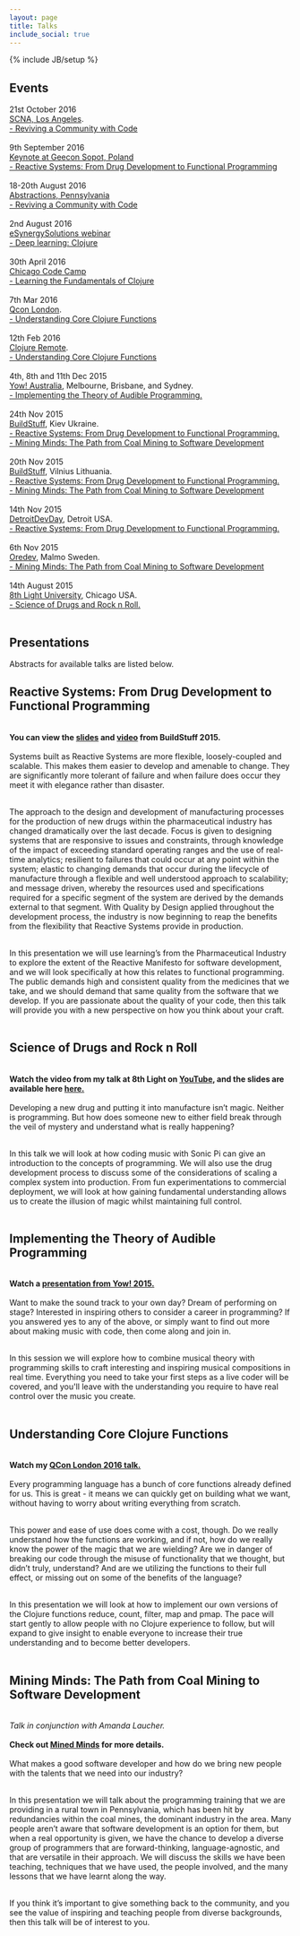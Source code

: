 ```yaml
---
layout: page
title: Talks
include_social: true
---
```

{% include JB/setup %}

<h2>Events</h2>
  <p>
    21st October 2016<br><a href="http://scna.softwarecraftsmanship.org/">SCNA, Los Angeles</a>.<br>
    <a href="#mined">- Reviving a Community with Code</a><br><br>
    9th September 2016<br><a href="http://2016.reactive.geecon.org/">Keynote at Geecon Sopot, Poland</a><br>
    <a href="#reactive">- Reactive Systems: From Drug Development to Functional Programming</a><br><br> 
    18-20th August 2016<br><a href="http://abstractions.io/">Abstractions, Pennsylvania</a><br>
    <a href="#mined">- Reviving a Community with Code</a><br><br>
    2nd August 2016<br>
    <a href="http://www.esynergy-solutions.co.uk/event/deep-learning-clojure">eSynergySolutions webinar</a><br>
    <a href="#clojure">- Deep learning: Clojure</a><br><br>
    30th April 2016<br>
    <a href="http://chicagocodecamp.com/">Chicago Code Camp</a><br>
    <a href="#clojure">- Learning the Fundamentals of Clojure</a><br><br>
    7th Mar 2016<br>
    <a href="https://qconlondon.com/">Qcon London</a>.<br>
    <a href="#clojure">- Understanding Core Clojure Functions</a><br><br>
    12th Feb 2016<br>
    <a href="http://clojureremote.com/">Clojure Remote</a>.<br>
    <a href="#clojure">- Understanding Core Clojure Functions</a><br><br>
    4th, 8th and 11th Dec 2015<br><a href="http://yowconference.com.au/">Yow! Australia</a>, Melbourne, Brisbane, and Sydney.<br>
    <a href="#music">- Implementing the Theory of Audible Programming.</a><br><br>
    24th Nov 2015<br><a href="http://buildstuff.com.ua/">BuildStuff</a>, Kiev Ukraine.<br>
    <a href="#reactive">- Reactive Systems: From Drug Development to Functional Programming.</a><br>
    <a href="#mined">- Mining Minds: The Path from Coal Mining to Software Development<br><br></a>
    20th Nov 2015<br><a href="http://buildstuff.lt/">BuildStuff</a>, Vilnius Lithuania.<br>
    <a href="#reactive">- Reactive Systems: From Drug Development to Functional Programming.</a><br>
    <a href="#mined">- Mining Minds: The Path from Coal Mining to Software Development<br><br></a>
    14th Nov 2015<br><a href="http://detroitdevday.org/">DetroitDevDay</a>, Detroit USA.<br>
    <a href="#reactive">- Reactive Systems: From Drug Development to Functional Programming.</a><br><br>
    6th Nov 2015<br><a href = "http://oredev.org/">Oredev</a>, Malmo Sweden.<br>
    <a href="#mined">- Mining Minds: The Path from Coal Mining to Software Development<br><br></a>
    14th August 2015<br><a href="https://8thlight.com/">8th Light University</a>, Chicago USA.<br>
    <a href="#science">- Science of Drugs and Rock n Roll.</a>
    <br><br>
  </p>



<h2>Presentations</h2>
Abstracts for available talks are listed below.
<a name="reactive"></a>
<p><h2>Reactive Systems: From Drug Development to Functional Programming</h2>
<br>
<b>You can view the <a href="ReactiveSystems.pdf">slides</a> and <a href="https://www.infoq.com/presentations/reactive-sytems-pharmaceutical-industry">video</a> from BuildStuff 2015.</b><br><br>
Systems built as Reactive Systems are more flexible, loosely-coupled and scalable. This makes them easier to develop and amenable to change. They are significantly more tolerant of failure and when failure does occur they meet it with elegance rather than disaster.<br><br>

The approach to the design and development of manufacturing processes for the production of new drugs within the pharmaceutical industry has changed dramatically over the last decade.  Focus is given to designing systems that are responsive to issues and constraints, through knowledge of the impact of exceeding standard operating ranges and the use of real-time analytics; resilient to failures that could occur at any point within the system; elastic to changing demands that occur during the lifecycle of manufacture through a flexible and well understood approach to scalability; and message driven, whereby the resources used and specifications required for a specific segment of the system are derived by the demands external to that segment. With Quality by Design applied throughout the development process, the industry is now beginning to reap the benefits from the flexibility that Reactive Systems provide in production.<br><br>

In this presentation we will use learning’s from the Pharmaceutical Industry to explore the extent of the Reactive Manifesto for software development, and we will look specifically at how this relates to functional programming. The public demands high and consistent quality from the medicines that we take, and we should demand that same quality from the software that we develop. If you are passionate about the quality of your code, then this talk will provide you with a new perspective on how you think about your craft.<br><br>


<a name="science"></a>
<p><h2>Science of Drugs and Rock n Roll</h2>
<br>
<b>Watch the video from my talk at 8th Light on <a href="https://www.youtube.com/watch?v=aH9-mG8At80&feature=youtu.be">YouTube</a>, and the slides are available here <a href="science_drugs_rock_roll.pdf">here.</a></b><br><br>
Developing a new drug and putting it into manufacture isn’t magic.  Neither is programming.  But how does someone new to either field break through the veil of mystery and understand what is really happening?<br><br>

In this talk we will look at how coding music with Sonic Pi can give an introduction to the concepts of programming.  We will also use the drug development process to discuss some of the considerations of scaling a complex system into production.  From fun experimentations to commercial deployment, we will look at how gaining fundamental understanding allows us to create the illusion of magic whilst maintaining full control.<br><br> 

<a name="music"></a>
<p><h2>Implementing the Theory of Audible Programming</h2>
<br>
<b>Watch a <a href="https://www.youtube.com/watch?v=LV5uAnsp9m8">presentation from Yow! 2015.</a></b><br><br> 
Want to make the sound track to your own day? Dream of performing on stage? Interested in inspiring others to consider a career in programming? If you answered yes to any of the above, or simply want to find out more about making music with code, then come along and join in.<br><br>

In this session we will explore how to combine musical theory with programming skills to craft interesting and inspiring musical compositions in real time. Everything you need to take your first steps as a live coder will be covered, and you'll leave with the understanding you require to have real control over the music you create.<br><br>

<a name="clojure"></a>
<p><h2>Understanding Core Clojure Functions</h2>
<br>
<b>Watch my <a href="https://www.infoq.com/presentations/clojure-core-functions-2016">QCon London 2016 talk.</a></b><br><br>
Every programming language has a bunch of core functions already defined for us. This is great - it means we can quickly get on building what we want, without having to worry about writing everything from scratch.<br><br>

This power and ease of use does come with a cost, though. Do we really understand how the functions are working, and if not, how do we really know the power of the magic that we are wielding? Are we in danger of breaking our code through the misuse of functionality that we thought, but didn’t truly, understand? And are we utilizing the functions to their full effect, or missing out on some of the benefits of the language?<br><br>

In this presentation we will look at how to implement our own versions of the Clojure functions reduce, count, filter, map and pmap. The pace will start gently to allow people with no Clojure experience to follow, but will expand to give insight to enable everyone to increase their true understanding and to become better developers.<br><br>

<a name="mined"></a>
<p><h2>Mining Minds: The Path from Coal Mining to Software Development</h2>
<br>
<i>Talk in conjunction with Amanda Laucher.</i><br><br>
<b>Check out <a href="http://www.minedminds.org">Mined Minds</a> for more details.</b><br><br>
What makes a good software developer and how do we bring new people with the talents that we need into our industry?<br><br>

In this presentation we will talk about the programming training that we are providing in a rural town in Pennsylvania, which has been hit by redundancies within the coal mines, the dominant industry in the area. Many people aren’t aware that software development is an option for them, but when a real opportunity is given, we have the chance to develop a diverse group of programmers that are forward-thinking, language-agnostic, and that are versatile in their approach.  We will discuss the skills we have been teaching, techniques that we have used, the people involved, and the many lessons that we have learnt along the way.<br><br>

If you think it’s important to give something back to the community, and you see the value of inspiring and teaching people from diverse backgrounds, then this talk will be of interest to you.<br><br>


</p>
